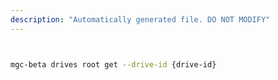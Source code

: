 ```yaml
---
description: "Automatically generated file. DO NOT MODIFY"
---
```


```bash


mgc-beta drives root get --drive-id {drive-id}

```